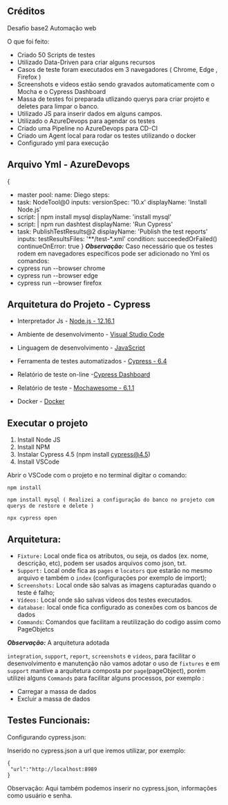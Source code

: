 ## Créditos
  
Desafio base2 Automação web

O que foi feito:

- Criado 50 Scripts de testes 
- Utilizado Data-Driven para criar alguns recursos
- Casos de teste foram executados em 3 navegadores ( Chrome, Edge , Firefox )
- Screenshots e videos estão sendo gravados automaticamente com o Mocha e o Cypress Dashboard
- Massa de testes foi preparada utlizando querys para criar projeto e deletes para limpar o banco.
- Utilizado JS para inserir dados em alguns campos.
- Utilizado o AzureDevops para agendar os testes
- Criado uma Pipeline no AzureDevops para CD-CI
- Criado um Agent local para rodar os testes utilizando o docker 
- Configurado yml para execução

## Arquivo Yml - AzureDevops
{
- master
pool:
    name: Diego
steps:
- task: NodeTool@0
  inputs:
    versionSpec: '10.x'
  displayName: 'Install Node.js'
- script: |
      npm install mysql
  displayName: 'install mysql'
- script: |
      npm run dashtest
  displayName: 'Run Cypress'
- task: PublishTestResults@2
  displayName: 'Publish the test reports'
  inputs:
    testResultsFiles: '**/test-*.xml'
  condition: succeededOrFailed()
  continueOnError: true
  }
***Observação:*** Caso necessário que os testes rodem em navegadores específicos pode ser adicionado no Yml os comandos:
- cypress run --browser chrome
- cypress run --browser edge
- cypress run --browser firefox



## Arquitetura do Projeto - Cypress

- Interpretador Js - [Node.js - 12.16.1](https://nodejs.org/en/)

- Ambiente de desenvolvimento - [Visual Studio Code](https://code.visualstudio.com)

- Linguagem de desenvolvimento - [JavaScript](https://www.javascript.com)

- Ferramenta de testes automatizados - [Cypress - 6.4](http://cypress.io)

- Relatório de teste on-line -[Cypress Dashboard](https://dashboard.cypress.io/)

- Relatório de teste - [Mochawesome - 6.1.1](https://www.npmjs.com/package/mochawesome)

- Docker - [Docker](https://www.docker.com/get-started)

## Executar o projeto

 1. Install Node JS 
 2. Install NPM 
 3. Instalar Cypress 4.5 (npm install cypress@4.5)
 4. Install VSCode


Abrir o VSCode com o projeto e no terminal digitar o comando:

    npm install
    
    npm install mysql ( Realizei a configuração do banco no projeto com querys de restore e delete )

    npx cypress open
    
## Arquitetura:

-  `Fixture:` Local onde fica os atributos, ou seja, os dados (ex. nome, descrição, etc), podem ser usados arquivos como json, txt.
-  `Support:` Local onde fica as  `pages`  e `locators` que estarão no mesmo arquivo e também o `index` (configurações por exemplo de import);
-  `Screenshots:` Local onde são salvas as imagens capturadas quando o teste é falho;
-  `Vídeos:` Local onde são salvas vídeos dos testes executados.
-  `database:` local onde fica configurado as conexões com os bancos de dados
-  `Commands`: Comandos que facilitam a reutilização do codigo assim como PageObjetcs

***Observação:*** A arquitetura adotada

`integration`, `support`, `report`, `screenshots` e `vídeos`, para facilitar o desenvolvimento e manutenção não vamos adotar o uso de `fixtures` e em `support` mantive a arquitetura composta por `page`(pageObject), porém utilizei alguns `Commands` para facilitar alguns processos, por exemplo : 

- Carregar a massa de dados
- Excluir a massa de dados

  
## Testes Funcionais:
Configurando cypress.json:

Inserido no cypress.json a url que iremos utilizar, por exemplo:

    {
     "url":"http://localhost:8989
    }

 Observação: Aqui também podemos inserir no cypress.json, informações como usuário e senha.


